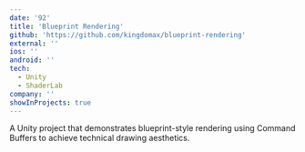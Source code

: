 ```yaml
---
date: '92'
title: 'Blueprint Rendering'
github: 'https://github.com/kingdomax/blueprint-rendering'
external: ''
ios: ''
android: ''
tech:
  - Unity
  - ShaderLab
company: ''
showInProjects: true
---
```


​A Unity project that demonstrates blueprint-style rendering using Command Buffers to achieve technical drawing aesthetics.
